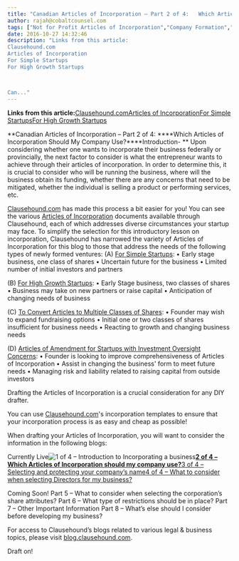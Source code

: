 ```yaml
---
title: "Canadian Articles of Incorporation – Part 2 of 4:   Which Articles of Incorporation Should My Company Use?"
author: rajah@cobaltcounsel.com
tags: ["Not for Profit Articles of Incorporation","Company Formation","Rajah","Articles of Incorporation","Canada (ON)","Canada (General)"]
date: 2016-10-27 14:32:46
description: "Links from this article:
Clausehound.com
Articles of Incorporation
For Simple Startups
For High Growth Startups



Can..."
---
```


**Links from this article:**[Clausehound.com](http://www.clausehound.com)[Articles of Incorporation](https://clausehound.com/documents/)[For Simple Startups](https://clausehound.com/legal-contract/16110/#!/document=)[For High Growth Startups](https://clausehound.com/legal-contract/16111/#!/document=)

**Canadian Articles of Incorporation – Part 2 of 4: ****Which Articles of Incorporation Should My Company Use?****Introduction- **
Upon considering whether one wants to incorporate their business federally or provincially, the next factor to consider is what the entrepreneur wants to achieve through their articles of incorporation. In order to determine this, it is crucial to consider who will be running the business, where will the business obtain its funding, whether there are any concerns that need to be mitigated, whether the individual is selling a product or performing services, etc.

[Clausehound.com](http://www.clausehound.com) has made this process a bit easier for you! You can see the various [Articles of Incorporation](https://clausehound.com/documents/) documents available through Clausehound, each of which addresses diverse circumstances your startup may face. To simplify the selection for this introductory lesson on incorporation, Clausehound has narrowed the variety of Articles of Incorporation for this blog to those that address the needs of the following types of newly formed ventures:
(A) [For Simple Startups](https://clausehound.com/legal-contract/16110/#!/document=):
• Early stage business, one class of shares
• Uncertain future for the business
• Limited number of initial investors and partners

(B) [For High Growth Startups](https://clausehound.com/legal-contract/16111/#!/document=):
• Early Stage business, two classes of shares
• Business may take on new partners or raise capital
• Anticipation of changing needs of business

(C) [To Convert Articles to Multiple Classes of Shares](https://clausehound.com/legal-contract/16108/#!/document=):
• Founder may wish to expand fundraising options
• Initial one or two classes of shares insufficient for business needs
• Reacting to growth and changing business needs

(D) [Articles of Amendment for Startups with Investment Oversight Concerns](https://clausehound.com/legal-contract/16108):
• Founder is looking to improve comprehensiveness of Articles of Incorporation
• Assist in changing the business' form to meet future needs
• Managing risk and liability related to raising capital from outside investors

 

Drafting the Articles of Incorporation is a crucial consideration for any DIY drafter.

You can use [Clausehound.com](http://clausehound.com)'s incorporation templates to ensure that your incorporation process is as easy and cheap as possible!

 

When drafting your Articles of Incorporation, you will want to consider the information in the following blogs:

Currently Live![1 of 4 – Introduction to Incorporating a business](http://blog.clausehound.com/canadian-articles-of-incorporation-part-1-of-8-introduction-to-incorporation-2)**[2 of 4 – Which Articles of Incorporation should my company use?](http://blog.clausehound.com/canadian-articles-of-incorporation-part-2-of-8-which-articles-of-incorporation-should-my-company-use-2)**[3 of 4 – Selecting and protecting your company’s name](http://blog.clausehound.com/canadian-articles-of-incorporation-part-3-of-8-selecting-and-protecting-your-corporations-name-2)[4 of 4 – What to consider when selecting Directors for my business?](http://blog.clausehound.com/canadian-articles-of-incorporation-part-4-of-8-what-to-consider-when-selecting-directors-for-my-business)

Coming Soon!
Part 5 – What to consider when selecting the corporation’s share attributes?
Part 6  – What type of restrictions should be in place?
Part 7 – Other Important Information
Part 8 – What’s else should I consider before developing my business?

For access to Clausehound’s blogs related to various legal & business topics, please visit [blog.clausehound.com](http://blog.clausehound.com/).

Draft on!